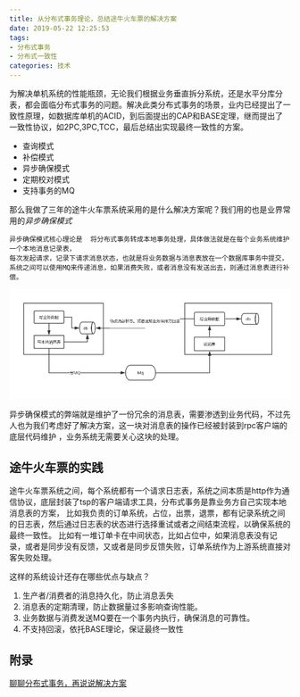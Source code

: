 ```yaml
---
title: 从分布式事务理论，总结途牛火车票的解决方案
date: 2019-05-22 12:25:53
tags: 
- 分布式事务
- 分布式一致性
categories: 技术
---
```

为解决单机系统的性能瓶颈，无论我们根据业务垂直拆分系统，还是水平分库分表，都会面临分布式事务的问题。解决此类分布式事务的场景，业内已经提出了一致性原理，如数据库单机的ACID，到后面提出的CAP和BASE定理，继而提出了一致性协议，如2PC,3PC,TCC，最后总结出实现最终一致性的方案。

 - 查询模式
 - 补偿模式
 - 异步确保模式
 - 定期校对模式
 - 支持事务的MQ

那么我做了三年的途牛火车票系统采用的是什么解决方案呢？我们用的也是业界常用的*异步确保模式*

```
异步确保模式核心理论是  将分布式事务转成本地事务处理，具体做法就是在每个业务系统维护一个本地消息记录表，
每次发起请求，记录下请求消息状态，也就是将业务数据与消息表放在一个数据库事务中提交，
系统之间可以使用MQ来传递消息，如果消费失败，或者消息没有发送出去，则通过消息表进行补偿。

```
![分布式事务](/images/分布式事务.png)


异步确保模式的弊端就是维护了一份冗余的消息表，需要渗透到业务代码，不过先人也为我们考虑好了解决方案，这一块对消息表的操作已经被封装到rpc客户端的底层代码维护 ，业务系统无需要关心这块的处理。

## 途牛火车票的实践
途牛火车票系统之间，每个系统都有一个请求日志表，系统之间本质是http作为通信协议，底层封装了tsp的客户端请求工具，分布式事务是靠业务方自己实现本地消息表的方案，
比如我负责的订单系统，占位，出票，退票，都有记录系统之间的日志表，然后通过日志表的状态进行选择重试或者之间结束流程，以确保系统的最终一致性。
比如有一堆订单卡在中间状态，比如占位中，如果消息表没有记录，或者是同步没有反馈，又或者是同步反馈失败，订单系统作为上游系统直接对客失败处理。

这样的系统设计还存在哪些优点与缺点？
1. 生产者/消费者的消息持久化，防止消息丢失
2. 消息表的定期清理，防止数据量过多影响查询性能。
3. 业务数据与消费发送MQ要在一个事务内执行，确保消息的可靠性。
4. 不支持回滚，依托BASE理论，保证最终一致性



## 附录
[聊聊分布式事务，再说说解决方案](https://www.cnblogs.com/savorboard/p/distributed-system-transaction-consistency.html)
